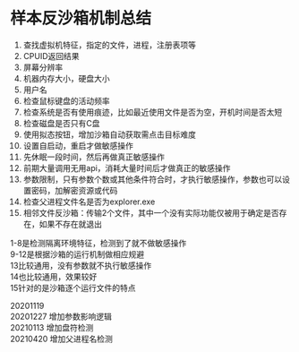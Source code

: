 # 样本反沙箱机制总结

1. 查找虚拟机特征，指定的文件，进程，注册表项等
2. CPUID返回结果
3. 屏幕分辨率
4. 机器内存大小，硬盘大小
5. 用户名
6. 检查鼠标键盘的活动频率
7. 检查系统是否有使用痕迹，比如最近使用文件是否为空，开机时间是否太短
8. 检查磁盘是否只有C盘
9. 使用拟态按钮，增加沙箱自动获取需点击目标难度
10. 设置自启动，重启才做敏感操作
11. 先休眠一段时间，然后再做真正敏感操作
12. 前期大量调用无用api，消耗大量时间后才做真正的敏感操作
13. 参数限制，只有参数个数或其他条件符合时，才执行敏感操作，参数也可以设置密码，加解密资源或代码
14. 检查父进程文件名是否为explorer.exe
15. 相邻文件反沙箱：传输2个文件，其中一个没有实际功能仅被用于确定是否存在，如果不存在就退出


1-8是检测隔离环境特征，检测到了就不做敏感操作  
9-12是根据沙箱的运行机制做相应规避  
13比较通用，没有参数就不执行敏感操作  
14也比较通用，效果较好  
15针对的是沙箱逐个运行文件的特点  


20201119  
20201227 增加参数影响逻辑  
20210113 增加盘符检测  
20210420 增加父进程名检测  
